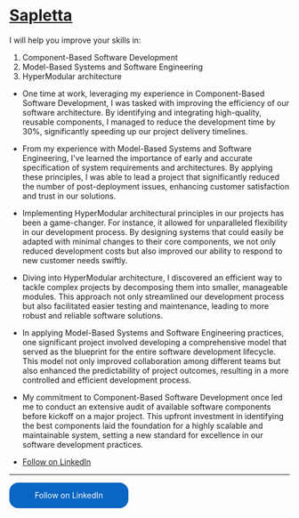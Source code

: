 # [Sapletta](https://sapletta.github.io/www/index.html)



I will help you improve your skills in:

1. Component-Based Software Development
2. Model-Based Systems and Software Engineering
3. HyperModular architecture


- One time at work, leveraging my experience in Component-Based Software Development, I was tasked with improving the efficiency of our software architecture. By identifying and integrating high-quality, reusable components, I managed to reduce the development time by 30%, significantly speeding up our project delivery timelines.

- From my experience with Model-Based Systems and Software Engineering, I've learned the importance of early and accurate specification of system requirements and architectures. By applying these principles, I was able to lead a project that significantly reduced the number of post-deployment issues, enhancing customer satisfaction and trust in our solutions.

- Implementing HyperModular architectural principles in our projects has been a game-changer. For instance, it allowed for unparalleled flexibility in our development process. By designing systems that could easily be adapted with minimal changes to their core components, we not only reduced development costs but also improved our ability to respond to new customer needs swiftly.

- Diving into HyperModular architecture, I discovered an efficient way to tackle complex projects by decomposing them into smaller, manageable modules. This approach not only streamlined our development process but also facilitated easier testing and maintenance, leading to more robust and reliable software solutions.

- In applying Model-Based Systems and Software Engineering practices, one significant project involved developing a comprehensive model that served as the blueprint for the entire software development lifecycle. This model not only improved collaboration among different teams but also enhanced the predictability of project outcomes, resulting in a more controlled and efficient development process.

- My commitment to Component-Based Software Development once led me to conduct an extensive audit of available software components before kickoff on a major project. This upfront investment in identifying the best components laid the foundation for a highly scalable and maintainable system, setting a new standard for excellence in our software development practices.

+ [Follow on LinkedIn](https://www.linkedin.com/comm/mynetwork/discovery-see-all?usecase=PEOPLE_FOLLOWS&followMember=tom-sapletta-com)



---
  

<style>
  .libutton {
    display: flex;
    flex-direction: column;
    justify-content: center;
    padding: 7px;
    text-align: center;
    outline: none;
    text-decoration: none !important;
    color: #ffffff !important;
    width: 200px;
    height: 32px;
    border-radius: 16px;
    background-color: #0A66C2;
    font-family: "SF Pro Text", Helvetica, sans-serif;
  }
</style>

<a class="libutton" href="https://www.linkedin.com/comm/mynetwork/discovery-see-all?usecase=PEOPLE_FOLLOWS&followMember=tom-sapletta-com" target="_blank">Follow on LinkedIn</a>

